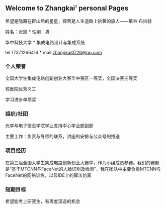 ## Welcome to Zhangkai’ personal Pages

希望是隐藏在群山后的星星，探索是人生道路上执著的旅人——第谷·布拉赫

姓名：张凯   *   性别：男

华中科技大学 * 集成电路设计与集成系统
         
tel:17371266416 * mail:zhangkai0726@qq.com

### 个人荣誉

全国大学生集成电路创新创业大赛华中赛区一等奖，全国决赛三等奖

校医院优秀义工

学习进步单项奖

### 组织/社团

光学与电子信息学院学业支持中心学业部副部

主要工作：负责与导师的联系，讲座的安排与公众号的推送

### 项目经历

在第三届全国大学生集成电路创新创业大赛中，作为小组成员参赛。我们的赛题是“基于MTCNN与FaceNet的人脸识别及检测”，我在团队中主要负责MTCNN与FaceNet的网络训练，以及IDE上的算法仿真

### 短期目标

希望能考上研究生，有再度深造的机会
